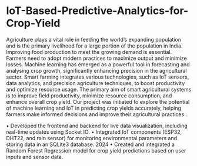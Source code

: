 # IoT-Based-Predictive-Analytics-for-Crop-Yield

Agriculture plays a vital role in feeding the world’s expanding population and is the primary 
livelihood for a large portion of the population in India. Improving food production to meet the 
growing demand is essential. Farmers need to adopt modern practices to maximize output and 
minimize losses. Machine learning has emerged as a powerful tool in forecasting and analysing 
crop growth, significantly enhancing precision in the agricultural sector. Smart farming 
integrates various technologies, such as IoT sensors, data analytics, and precision agriculture 
techniques, to boost productivity and optimize resource usage. The primary aim of smart 
agricultural systems is to improve field productivity, minimize resource consumption, and 
enhance overall crop yield. Our project was initiated to explore the potential of machine 
learning and IoT in predicting crop yields accurately, helping farmers make informed decisions 
and improve their agricultural practices .

• Developed the frontend and backend for live data visualization, including real-time updates using Socket IO.
• Integrated IoT components (ESP32, DHT22, and rain sensor) for monitoring environmental parameters and storing data in an SQLite3 database.
2024
• Created and integrated a Random Forest Regression model for crop yield predictions based on user inputs and sensor data.
